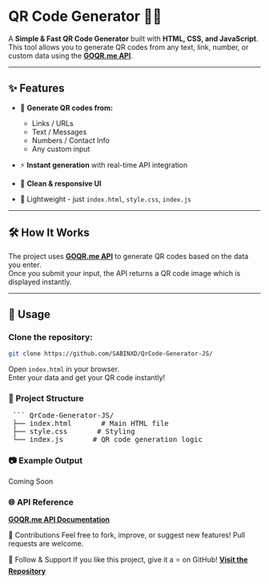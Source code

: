 # QR Code Generator 🔗📱

A **Simple & Fast QR Code Generator** built with **HTML, CSS, and JavaScript**.  
This tool allows you to generate QR codes from any text, link, number, or custom data using the **[GOQR.me API](https://goqr.me/api/)**.

---

## ✨ Features

- 📝 **Generate QR codes from:**
  - Links / URLs  
  - Text / Messages  
  - Numbers / Contact Info  
  - Any custom input

- ⚡ **Instant generation** with real-time API integration  
- 🎨 **Clean & responsive UI**  
- 📂 Lightweight - just `index.html`, `style.css`, `index.js`  

---

## 🛠️ How It Works

The project uses **[GOQR.me API](https://goqr.me/api/)** to generate QR codes based on the data you enter.  
Once you submit your input, the API returns a QR code image which is displayed instantly.

---

## 🚀 Usage

### Clone the repository:

```bash
git clone https://github.com/SABINXD/QrCode-Generator-JS/
```
Open `index.html` in your browser. <br>
Enter your data and get your QR code instantly!

### 📁 Project Structure
<pre> ``` QrCode-Generator-JS/ <br> ├── index.html       # Main HTML file  <br> ├── style.css       # Styling <br> └── index.js       # QR code generation logic  </pre>
### 📷 Example Output
Coming Soon

### 🌐 API Reference
**[GOQR.me API Documentation](https://goqr.me/api/)**

📢 Contributions
Feel free to fork, improve, or suggest new features!
Pull requests are welcome.

🔗 Follow & Support
If you like this project, give it a ⭐ on GitHub!
**[Visit the Repository](https://github.com/SABINXD/QrCode-Generator-JS/)**
